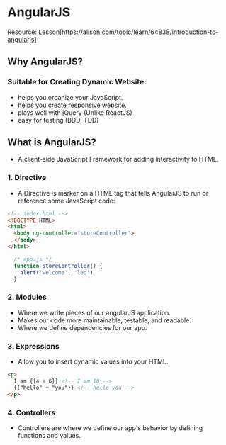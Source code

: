 # AngularJS
Resource: Lesson[https://alison.com/topic/learn/64838/introduction-to-angularjs]

## Why AngularJS?
### Suitable for Creating Dynamic Website:
- helps you organize your JavaScript.
- helps you create responsive website.
- plays well with jQuery (Unlike ReactJS)
- easy for testing (BDD, TDD)

## What is AngularJS?
- A client-side JavaScript Framework for adding interactivity to HTML.

### 1. Directive
- A Directive is marker on a HTML tag that tells AngularJS to run or reference some JavaScript code:
```html
<!-- index.html -->
<!DOCTYPE HTML>
<html>
  <body ng-controller="storeController">
  </body>
</html>
```

```javascript
  /* app.js */
  function storeController() {
    alert('welcome', 'leo')
  }
```
### 2. Modules 
- Where we write pieces of our angularJS application.
- Makes our code more maintainable, testable, and readable.
- Where we define dependencies for our app.

### 3. Expressions
- Allow you to insert dynamic values into your HTML.
```html
<p>
  I am {{4 + 6}} <!-- I am 10 -->
  {{"hello" + "you"}} <!-- hello you -->
</p>
```

### 4. Controllers 
- Controllers are where we define our app's behavior by defining functions and values.



